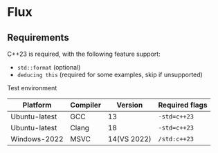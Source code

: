 # Flux


## Requirements

C++23 is required, with the following feature support:

- `std::format` (optional)
- `deducing this` (required for some examples, skip if unsupported)


Test environment

| Platform      | Compiler | Version     | Required flags |
| ------------- | -------- | ----------- | -------------- |
| Ubuntu-latest | GCC      | 13          | `-std=c++23`   |
| Ubuntu-latest | Clang    | 18          | `-std=c++23`   |
| Windows-2022  | MSVC     | 14(VS 2022) | `/std:c++23`   |
